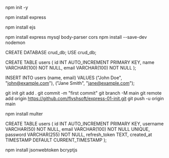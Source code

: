 npm init -y

npm install express

npm install ejs

npm install express mysql body-parser cors
npm install --save-dev nodemon


CREATE DATABASE crud_db;
USE crud_db;

CREATE TABLE users (
  id INT AUTO_INCREMENT PRIMARY KEY,
  name VARCHAR(100) NOT NULL,
  email VARCHAR(100) NOT NULL
);

INSERT INTO users (name, email) VALUES 
("John Doe", "john@example.com"),
("Jane Smith", "jane@example.com");



git init
git add .
git commit -m "first commit"
git branch -M main
git remote add origin https://github.com/flvshsoft/express-01-init.git
git push -u origin main


<!-- upload file -->
npm install multer


<!-- token jwt untuk login -->

CREATE TABLE users (
  id INT AUTO_INCREMENT PRIMARY KEY,
  username VARCHAR(50) NOT NULL,
  email VARCHAR(100) NOT NULL UNIQUE,
  password VARCHAR(255) NOT NULL,
  refresh_token TEXT,
  created_at TIMESTAMP DEFAULT CURRENT_TIMESTAMP
);


npm install jsonwebtoken bcryptjs
